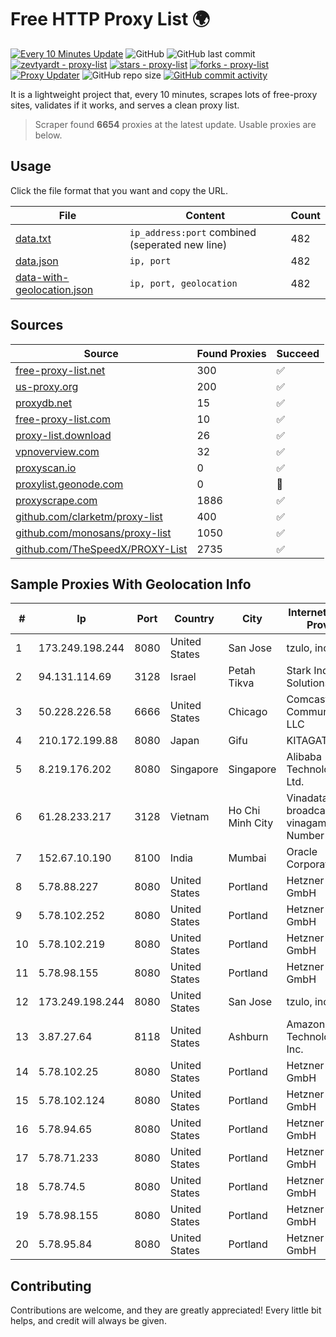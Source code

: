 
# Free HTTP Proxy List 🌍

[![Every 10 Minutes Update](https://github.com/mertguvencli/http-proxy-list/actions/workflows/main.yml/badge.svg?branch=main)](https://github.com/mertguvencli/http-proxy-list/actions/workflows/main.yml)
![GitHub](https://img.shields.io/github/license/mertguvencli/http-proxy-list)
![GitHub last commit](https://img.shields.io/github/last-commit/mertguvencli/http-proxy-list)
[![zevtyardt - proxy-list](https://img.shields.io/static/v1?label=zevtyardt&message=proxy-list&color=blue&logo=github)](https://github.com/zevtyardt/proxy-list "Go to GitHub repo")
[![stars - proxy-list](https://img.shields.io/github/stars/zevtyardt/proxy-list?style=social)](https://github.com/zevtyardt/proxy-list)
[![forks - proxy-list](https://img.shields.io/github/forks/zevtyardt/proxy-list?style=social)](https://github.com/zevtyardt/proxy-list)
[![Proxy Updater](https://github.com/zevtyardt/proxy-list/workflows/Proxy%20Updater/badge.svg)](https://github.com/zevtyardt/proxy-list/actions?query=workflow:"Proxy+Updater")
![GitHub repo size](https://img.shields.io/github/repo-size/zevtyardt/proxy-list)
[![GitHub commit activity](https://img.shields.io/github/commit-activity/m/zevtyardt/proxy-list?logo=commits)](https://github.com/zevtyardt/proxy-list/commits/main)

It is a lightweight project that, every 10 minutes, scrapes lots of free-proxy sites, validates if it works, and serves a clean proxy list.

> Scraper found **6654** proxies at the latest update. Usable proxies are below.

## Usage

Click the file format that you want and copy the URL.

|File|Content|Count|
|----|-------|-----|
|[data.txt](https://raw.githubusercontent.com/mertguvencli/http-proxy-list/main/proxy-list/data.txt)|`ip_address:port` combined (seperated new line)|482|
|[data.json](https://raw.githubusercontent.com/mertguvencli/http-proxy-list/main/proxy-list/data.json)|`ip, port`|482|
|[data-with-geolocation.json](https://raw.githubusercontent.com/mertguvencli/http-proxy-list/main/proxy-list/data-with-geolocation.json)|`ip, port, geolocation`|482|

## Sources

|Source|Found Proxies|Succeed|
|------|-------------|-------|
|[free-proxy-list.net](https://free-proxy-list.net)|300|✅|
|[us-proxy.org](https://www.us-proxy.org)|200|✅|
|[proxydb.net](http://proxydb.net)|15|✅|
|[free-proxy-list.com](https://free-proxy-list.com/?page=&port=&type%5B%5D=http&type%5B%5D=https&up_time=0&search=Search)|10|✅|
|[proxy-list.download](https://www.proxy-list.download/HTTP)|26|✅|
|[vpnoverview.com](https://vpnoverview.com/privacy/anonymous-browsing/free-proxy-servers)|32|✅|
|[proxyscan.io](https://www.proxyscan.io)|0|✅|
|[proxylist.geonode.com](https://proxylist.geonode.com/api/proxy-list?limit=300&page=1&sort_by=lastChecked&sort_type=desc&protocols=http,https)|0|🚫|
|[proxyscrape.com](https://api.proxyscrape.com/v2/?request=displayproxies&protocol=http&timeout=10000&country=all&ssl=all&anonymity=all)|1886|✅|
|[github.com/clarketm/proxy-list](https://raw.githubusercontent.com/clarketm/proxy-list/master/proxy-list-raw.txt)|400|✅|
|[github.com/monosans/proxy-list](https://raw.githubusercontent.com/monosans/proxy-list/main/proxies/http.txt)|1050|✅|
|[github.com/TheSpeedX/PROXY-List](https://raw.githubusercontent.com/TheSpeedX/PROXY-List/master/http.txt)|2735|✅|


## Sample Proxies With Geolocation Info

|#|Ip|Port|Country|City|Internet Service Provider|
|-|--|----|-------|----|-------------------------|
|1|173.249.198.244|8080|United States|San Jose|tzulo, inc.|
|2|94.131.114.69|3128|Israel|Petah Tikva|Stark Industries Solutions LTD|
|3|50.228.226.58|6666|United States|Chicago|Comcast Cable Communications, LLC|
|4|210.172.199.88|8080|Japan|Gifu|KITAGATA|
|5|8.219.176.202|8080|Singapore|Singapore|Alibaba (US) Technology Co., Ltd.|
|6|61.28.233.217|3128|Vietnam|Ho Chi Minh City|Vinadata broadcast via vinagame AS Number|
|7|152.67.10.190|8100|India|Mumbai|Oracle Corporation|
|8|5.78.88.227|8080|United States|Portland|Hetzner Online GmbH|
|9|5.78.102.252|8080|United States|Portland|Hetzner Online GmbH|
|10|5.78.102.219|8080|United States|Portland|Hetzner Online GmbH|
|11|5.78.98.155|8080|United States|Portland|Hetzner Online GmbH|
|12|173.249.198.244|8080|United States|San Jose|tzulo, inc.|
|13|3.87.27.64|8118|United States|Ashburn|Amazon Technologies Inc.|
|14|5.78.102.25|8080|United States|Portland|Hetzner Online GmbH|
|15|5.78.102.124|8080|United States|Portland|Hetzner Online GmbH|
|16|5.78.94.65|8080|United States|Portland|Hetzner Online GmbH|
|17|5.78.71.233|8080|United States|Portland|Hetzner Online GmbH|
|18|5.78.74.5|8080|United States|Portland|Hetzner Online GmbH|
|19|5.78.98.155|8080|United States|Portland|Hetzner Online GmbH|
|20|5.78.95.84|8080|United States|Portland|Hetzner Online GmbH|



## Contributing

Contributions are welcome, and they are greatly appreciated! Every
little bit helps, and credit will always be given.

